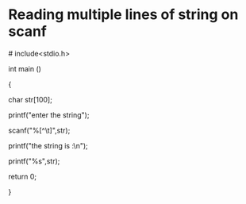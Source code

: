 # Reading multiple lines of string on scanf

\# include<stdio.h>

int main ()

{

char str[100];

printf("enter the string");

scanf("%[^\t]",str);

printf("the string is :\n");

printf("%s",str);

return 0;

}

